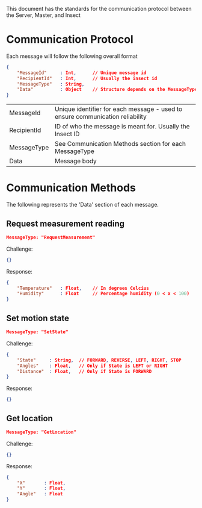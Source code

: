 This document has the standards for the communication protocol
between the Server, Master, and Insect

# Communication Protocol

Each message will follow the following overall format

```json
{
    "MessageId"     : Int,      // Unique message id
    "RecipientId"   : Int,      // Usually the insect id
    "MessageType"   : String,
    "Data"          : Object    // Structure depends on the MessageType
}
```

| | |
|--|--|
| MessageId     | Unique identifier for each message - used to ensure communication reliability |
| RecipientId   | ID of who the message is meant for. Usually the Insect ID |
| MessageType   | See Communication Methods section for each MessageType | 
| Data          | Message body |

# Communication Methods

The following represents the 'Data' section of each message.

## Request measurement reading

```json
MessageType: "RequestMeasurement"
```

Challenge:

```json
{}
```

Response:

```json
{
    "Temperature"   : Float,    // In degrees Celcius
    "Humidity"      : Float     // Percentage humidity (0 < x < 100)
}
```

## Set motion state

```json
MessageType: "SetState"
```

Challenge:

```json
{
    "State"     : String,  // FORWARD, REVERSE, LEFT, RIGHT, STOP
    "Angles"    : Float,   // Only if State is LEFT or RIGHT
    "Distance"  : Float,   // Only if State is FORWARD
}
```

Response:

```json
{}
```

## Get location

```json
MessageType: "GetLocation"
```

Challenge:

```json
{}
```

Response:

```json
{
    "X"       : Float,
    "Y"       : Float,
    "Angle"   : Float
}
```